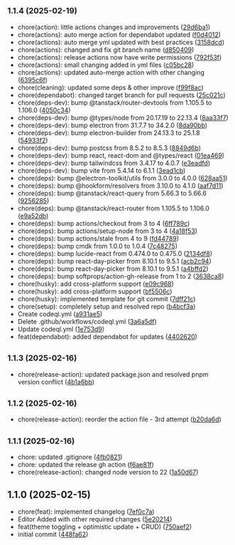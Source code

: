 ## <small>1.1.4 (2025-02-19)</small>

- chore(action): little actions changes and improvements ([29d6ba1](https://github.com/Your-Ehsan/electron-desktop/commit/29d6ba1))
- chore(actions): auto merge action for dependabot updated ([f0d4012](https://github.com/Your-Ehsan/electron-desktop/commit/f0d4012))
- chore(actions): auto merge yml updated with best practices ([3158dcd](https://github.com/Your-Ehsan/electron-desktop/commit/3158dcd))
- chore(actions): changed and fix git branch name ([d850409](https://github.com/Your-Ehsan/electron-desktop/commit/d850409))
- chore(actions): release actions now have write permissions ([792f53f](https://github.com/Your-Ehsan/electron-desktop/commit/792f53f))
- chore(actions): small changing added in yml files ([c05bc28](https://github.com/Your-Ehsan/electron-desktop/commit/c05bc28))
- chore(actions): updated auto-merge action with other changing ([6395c6f](https://github.com/Your-Ehsan/electron-desktop/commit/6395c6f))
- chore(cleaning): updated some deps & other improve ([f99f8ac](https://github.com/Your-Ehsan/electron-desktop/commit/f99f8ac))
- chore(dependabot): changed target branch for pull requests ([25c021c](https://github.com/Your-Ehsan/electron-desktop/commit/25c021c))
- chore(deps-dev): bump @tanstack/router-devtools from 1.105.5 to 1.106.0 ([4050c34](https://github.com/Your-Ehsan/electron-desktop/commit/4050c34))
- chore(deps-dev): bump @types/node from 20.17.19 to 22.13.4 ([8aa33f7](https://github.com/Your-Ehsan/electron-desktop/commit/8aa33f7))
- chore(deps-dev): bump electron from 31.7.7 to 34.2.0 ([8da90bb](https://github.com/Your-Ehsan/electron-desktop/commit/8da90bb))
- chore(deps-dev): bump electron-builder from 24.13.3 to 25.1.8 ([54933f2](https://github.com/Your-Ehsan/electron-desktop/commit/54933f2))
- chore(deps-dev): bump postcss from 8.5.2 to 8.5.3 ([8849d6b](https://github.com/Your-Ehsan/electron-desktop/commit/8849d6b))
- chore(deps-dev): bump react, react-dom and @types/react ([01ea469](https://github.com/Your-Ehsan/electron-desktop/commit/01ea469))
- chore(deps-dev): bump tailwindcss from 3.4.17 to 4.0.7 ([e3eadfd](https://github.com/Your-Ehsan/electron-desktop/commit/e3eadfd))
- chore(deps-dev): bump vite from 5.4.14 to 6.1.1 ([3ead1cb](https://github.com/Your-Ehsan/electron-desktop/commit/3ead1cb))
- chore(deps): bump @electron-toolkit/utils from 3.0.0 to 4.0.0 ([628aa51](https://github.com/Your-Ehsan/electron-desktop/commit/628aa51))
- chore(deps): bump @hookform/resolvers from 3.10.0 to 4.1.0 ([aaf7d11](https://github.com/Your-Ehsan/electron-desktop/commit/aaf7d11))
- chore(deps): bump @tanstack/react-query from 5.66.3 to 5.66.6 ([9256285](https://github.com/Your-Ehsan/electron-desktop/commit/9256285))
- chore(deps): bump @tanstack/react-router from 1.105.5 to 1.106.0 ([e9a52db](https://github.com/Your-Ehsan/electron-desktop/commit/e9a52db))
- chore(deps): bump actions/checkout from 3 to 4 ([6ff789c](https://github.com/Your-Ehsan/electron-desktop/commit/6ff789c))
- chore(deps): bump actions/setup-node from 3 to 4 ([4a18f53](https://github.com/Your-Ehsan/electron-desktop/commit/4a18f53))
- chore(deps): bump actions/stale from 4 to 9 ([fd44789](https://github.com/Your-Ehsan/electron-desktop/commit/fd44789))
- chore(deps): bump cmdk from 1.0.0 to 1.0.4 ([7c48275](https://github.com/Your-Ehsan/electron-desktop/commit/7c48275))
- chore(deps): bump lucide-react from 0.474.0 to 0.475.0 ([2134df8](https://github.com/Your-Ehsan/electron-desktop/commit/2134df8))
- chore(deps): bump react-day-picker from 8.10.1 to 9.5.1 ([acb2c94](https://github.com/Your-Ehsan/electron-desktop/commit/acb2c94))
- chore(deps): bump react-day-picker from 8.10.1 to 9.5.1 ([a4bffd2](https://github.com/Your-Ehsan/electron-desktop/commit/a4bffd2))
- chore(deps): bump softprops/action-gh-release from 1 to 2 ([3638ca8](https://github.com/Your-Ehsan/electron-desktop/commit/3638ca8))
- chore(husky): add cross-platform support ([e09c968](https://github.com/Your-Ehsan/electron-desktop/commit/e09c968))
- chore(husky): add cross-platform support ([bf5506c](https://github.com/Your-Ehsan/electron-desktop/commit/bf5506c))
- chore(husky): implemented template for git commit ([7dff21c](https://github.com/Your-Ehsan/electron-desktop/commit/7dff21c))
- chore(setup): completely setup and resolved repo ([b4bcf3a](https://github.com/Your-Ehsan/electron-desktop/commit/b4bcf3a))
- Create codeql.yml ([a931ae5](https://github.com/Your-Ehsan/electron-desktop/commit/a931ae5))
- Delete .github/workflows/codeql.yml ([3a6a5df](https://github.com/Your-Ehsan/electron-desktop/commit/3a6a5df))
- Update codeql.yml ([1e753d9](https://github.com/Your-Ehsan/electron-desktop/commit/1e753d9))
- feat(dependabot): added dependabot for updates ([4402620](https://github.com/Your-Ehsan/electron-desktop/commit/4402620))

## <small>1.1.3 (2025-02-16)</small>

- chore(release-action): updated package.json and resolved pnpm version conflict ([4b1a6bb](https://github.com/Your-Ehsan/electron-desktop/commit/4b1a6bb))

## <small>1.1.2 (2025-02-16)</small>

- chore(release-action): reorder the action file - 3rd attempt ([b20da6d](https://github.com/Your-Ehsan/electron-desktop/commit/b20da6d))

## <small>1.1.1 (2025-02-16)</small>

- chore: updated .gitignore ([4fb0821](https://github.com/Your-Ehsan/electron-desktop/commit/4fb0821))
- chore: updated the release gh action ([f6ae81f](https://github.com/Your-Ehsan/electron-desktop/commit/f6ae81f))
- chore(release-action): changed node version to 22 ([1a50d67](https://github.com/Your-Ehsan/electron-desktop/commit/1a50d67))

## 1.1.0 (2025-02-15)

- chore(feat): implemented changelog ([7ef0c7a](https://github.com/Your-Ehsan/electron-desktop/commit/7ef0c7a))
- Editor Added with other required changes ([5e20214](https://github.com/Your-Ehsan/electron-desktop/commit/5e20214))
- feat(theme toggling + optimistic update + CRUD) ([750aef2](https://github.com/Your-Ehsan/electron-desktop/commit/750aef2))
- initial commit ([448fa62](https://github.com/Your-Ehsan/electron-desktop/commit/448fa62))
